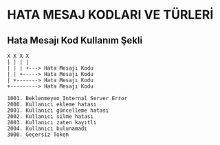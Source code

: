 # HATA MESAJ KODLARI VE TÜRLERİ

## Hata Mesajı Kod Kullanım Şekli

    X X X X  
    | | | |
    | | | +---> Hata Mesajı Kodu
    | | +-----> Hata Mesajı Kodu
    | +-------> Hata Mesajı Kodu
    +---------> Hata Mesajı Kodu

    1001. Beklenmeyen Internal Server Error
    2000. Kullanıcı ekleme hatası
    2001. Kullanıcı güncelleme hatası
    2002. Kullanıcı silme hatası
    2003. Kullanıcı zaten kayıtlı
    2004. Kullanıcı bulunamadı
    3000. Geçersiz Token